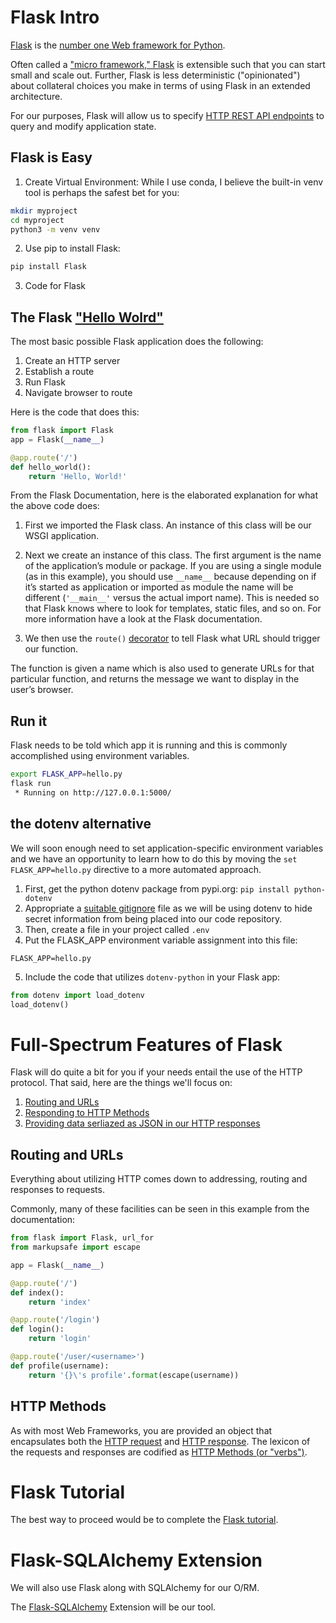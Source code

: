 # Flask Intro

[Flask](https://flask.palletsprojects.com/en/1.1.x/) is the [number one Web framework for Python](https://www.jetbrains.com/lp/python-developers-survey-2020/).

Often called a ["micro framework," Flask](https://flask.palletsprojects.com/en/1.1.x/foreword/#what-does-micro-mean) is extensible such that you can start small and scale out.  Further, Flask is less deterministic ("opinionated") about collateral choices you make in terms of using Flask in an extended architecture.

For our purposes, Flask will allow us to specify [HTTP REST API endpoints](https://en.wikipedia.org/wiki/Representational_state_transfer) to query and modify application state.

## Flask is Easy

1. Create Virtual Environment: While I use conda, I believe the built-in venv tool is perhaps the safest bet for you:
``` bash
mkdir myproject
cd myproject
python3 -m venv venv
```
2. Use pip to install Flask:
``` bash
pip install Flask
```
3. Code for Flask

## The Flask ["Hello Wolrd"](https://en.wikipedia.org/wiki/%22Hello,_World!%22_program)

The most basic possible Flask application does the following:
1. Create an HTTP server
2. Establish a route
3. Run Flask
4. Navigate browser to route

Here is the code that does this:
```python
from flask import Flask
app = Flask(__name__)

@app.route('/')
def hello_world():
    return 'Hello, World!'
```

From the Flask Documentation, here is the elaborated explanation for what the above code does:

1. First we imported the Flask class. An instance of this class will be our WSGI application.

2. Next we create an instance of this class. The first argument is the name of the application’s module or package. If you are using a single module (as in this example), you should use `__name__` because depending on if it’s started as application or imported as module the name will be different (`'__main__'` versus the actual import name). This is needed so that Flask knows where to look for templates, static files, and so on. For more information have a look at the Flask documentation.

3. We then use the `route()` [decorator](https://pythonbasics.org/decorators/) to tell Flask what URL should trigger our function.

The function is given a name which is also used to generate URLs for that particular function, and returns the message we want to display in the user’s browser.

## Run it

Flask needs to be told which app it is running and this is commonly accomplished using environment variables.

```bash
export FLASK_APP=hello.py
flask run
 * Running on http://127.0.0.1:5000/
```

## the dotenv alternative

We will soon enough need to set application-specific environment variables and we have an opportunity to learn how to do this by moving the `set FLASK_APP=hello.py` directive to a more automated approach.

1. First, get the python dotenv package from pypi.org: `pip install python-dotenv`
2. Appropriate a [suitable gitignore](https://github.com/github/gitignore/blob/master/Python.gitignore) file as we will be using dotenv to hide secret information from being placed into our code repository.
3. Then, create a file in your project called `.env`
4. Put the FLASK_APP environment variable assignment into this file:
```
FLASK_APP=hello.py
```
5. Include the code that utilizes `dotenv-python` in your Flask app:
```python
from dotenv import load_dotenv
load_dotenv()
```

# Full-Spectrum Features of Flask

Flask will do quite a bit for you if your needs entail the use of the HTTP protocol.  That said, here are the things we'll focus on:

1. [Routing and URLs](https://flask.palletsprojects.com/en/1.1.x/quickstart/#routing)
2. [Responding to HTTP Methods](https://flask.palletsprojects.com/en/1.1.x/quickstart/#http-methods)
3. [Providing data serliazed as JSON in our HTTP responses](https://flask.palletsprojects.com/en/1.1.x/quickstart/#about-responses)

## Routing and URLs

Everything about utilizing HTTP comes down to addressing, routing and responses to requests.

Commonly, many of these facilities can be seen in this example from the documentation:

```python
from flask import Flask, url_for
from markupsafe import escape

app = Flask(__name__)

@app.route('/')
def index():
    return 'index'

@app.route('/login')
def login():
    return 'login'

@app.route('/user/<username>')
def profile(username):
    return '{}\'s profile'.format(escape(username))
```

## HTTP Methods

As with most Web Frameworks, you are provided an object that encapsulates both the [HTTP request](https://flask.palletsprojects.com/en/1.1.x/quickstart/#the-request-object) and [HTTP response](https://flask.palletsprojects.com/en/1.1.x/quickstart/#about-responses).  The lexicon of the requests and responses are codified as [HTTP Methods (or "verbs")](https://flask.palletsprojects.com/en/1.1.x/quickstart/#http-methods).

# Flask Tutorial

The best way to proceed would be to complete the [Flask tutorial](https://flask.palletsprojects.com/en/1.1.x/tutorial/).

# Flask-SQLAlchemy Extension

We will also use Flask along with SQLAlchemy for our O/RM.

The [Flask-SQLAlchemy](https://flask-sqlalchemy.palletsprojects.com/en/2.x/) Extension will be our tool.
